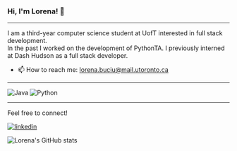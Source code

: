 ### Hi, I'm Lorena! 👋
- - -
I am a third-year computer science student at UofT interested in full stack development. <br />
In the past I worked on the development of PythonTA. I previously interned at Dash Hudson as a full stack developer.         
<!-- - 📚 I’m currently learning about computer organization, systems programming, and DS + algos -->
<!-- - 👩‍💻 I’m currently working on my personal website -->
<!-- - 🔭 Full-Stack Developer Intern at Dash Hudson -->
- 📫 How to reach me: lorena.buciu@mail.utoronto.ca
- - -
![Java](https://img.shields.io/badge/java-%23ED8B00.svg?style=for-the-badge&logo=java&logoColor=white) ![Python](https://img.shields.io/badge/python-3670A0?style=for-the-badge&logo=python&logoColor=ffdd54)
- - -

Feel free to connect!

<a href="https://www.linkedin.com/in/lorena-buciu/"><img src="https://img.shields.io/badge/linkedin-%230077B5.svg?style=for-the-badge&logo=linkedin&logoColor=white" alt="linkedin"/></a>

![Lorena's GitHub stats](https://github-readme-stats.vercel.app/api?username=lorena-b&show_icons=true&theme=omni) 
<!--
**lorena-b/lorena-b** is a ✨ _special_ ✨ repository because its `README.md` (this file) appears on your GitHub profile.

Here are some ideas to get you started:

- 🔭 I’m currently working on ...
- 🌱 I’m currently learning ...
- 👯 I’m looking to collaborate on ...
- 🤔 I’m looking for help with ...
- 💬 Ask me about ...
- 📫 How to reach me: ...
- 😄 Pronouns: ...
- ⚡ Fun fact: ...
-->
